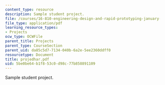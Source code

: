 ```yaml
---
content_type: resource
description: Sample student project.
file: /courses/16-810-engineering-design-and-rapid-prototyping-january-iap-2007/5be0be64b1f853c0d98c77b858891109_projedhar.pdf
file_type: application/pdf
learning_resource_types:
- Projects
ocw_type: OCWFile
parent_title: Projects
parent_type: CourseSection
parent_uid: da85c5d7-7134-040b-6a2e-5ee2360ddff0
resourcetype: Document
title: projedhar.pdf
uid: 5be0be64-b1f8-53c0-d98c-77b858891109
---
```

Sample student project.

